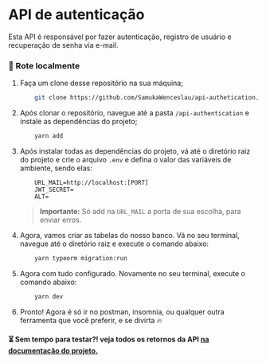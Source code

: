 # API de autenticação

  

Esta API é responsável por fazer autenticação, registro de usuário e recuperação de senha via e-mail.

  

### :dvd: Rote localmente

  

1. Faça um clone desse repositório na sua máquina;

	```bash
		git clone https://github.com/SamukaWenceslau/api-authetication.git
	```

2. Após clonar o repositório, navegue até a pasta `/api-authentication` e instale as dependências do projeto;

	```bash
		yarn add
	```

3. Após instalar todas as dependências do projeto, vá até o diretório raiz do projeto e crie o arquivo `.env` e defina o valor das variáveis de ambiente, sendo elas:

	```env
		URL_MAIL=http://localhost:[PORT]
		JWT_SECRET=
		ALT=
	```
	> **Importante:** Só add na `URL_MAIL` a porta de sua escolha, para enviar erros.

4. Agora, vamos criar as tabelas do nosso banco. Vá no seu terminal, navegue até o diretório raiz e execute o comando abaixo:
	```bash
		yarn typeorm migration:run
	```

5. Agora com tudo configurado. Novamente no seu terminal, execute o comando abaixo:
	```bash
		yarn dev
	```

6. Pronto! Agora é só ir no postman, insomnia, ou qualquer outra ferramenta que você preferir, e se divirta :fire:

  

#### ⏳ Sem tempo para testar?! veja todos os retornos da API [na documentação do projeto.](./Documentation.md)